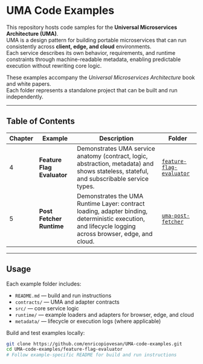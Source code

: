 # UMA Code Examples

This repository hosts code samples for the **Universal Microservices Architecture (UMA)**.  
UMA is a design pattern for building portable microservices that can run consistently across **client, edge, and cloud** environments.  
Each service describes its own behavior, requirements, and runtime constraints through machine-readable metadata, enabling predictable execution without rewriting core logic.

These examples accompany the *Universal Microservices Architecture* book and white papers.  
Each folder represents a standalone project that can be built and run independently.

---

## Table of Contents

| Chapter | Example | Description | Folder |
| --- | --- | --- | --- |
| 4 | **Feature Flag Evaluator** | Demonstrates UMA service anatomy (contract, logic, abstraction, metadata) and shows stateless, stateful, and subscribable service types. | [`feature-flag-evaluator`](feature-flag-evaluator/) |
| 5 | **Post Fetcher Runtime** | Demonstrates the UMA Runtime Layer: contract loading, adapter binding, deterministic execution, and lifecycle logging across browser, edge, and cloud. | [`uma-post-fetcher`](uma-post-fetcher/) |


---

## Usage

Each example folder includes:
- `README.md` — build and run instructions  
- `contracts/` — UMA and adapter contracts  
- `src/` — core service logic  
- `runtime/` — example loaders and adapters for browser, edge, and cloud  
- `metadata/` — lifecycle or execution logs (where applicable)

Build and test examples locally:

```bash
git clone https://github.com/enricopiovesan/UMA-code-examples.git
cd UMA-code-examples/feature-flag-evaluator
# Follow example-specific README for build and run instructions
